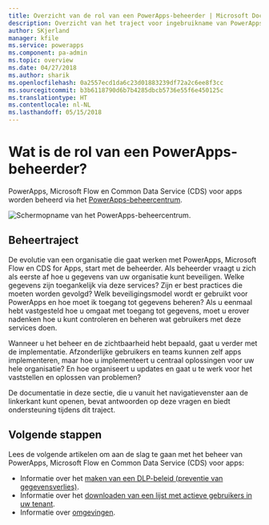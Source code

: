 ```yaml
---
title: Overzicht van de rol van een PowerApps-beheerder | Microsoft Docs
description: Overzicht van het traject voor ingebruikname van PowerApps en de rol van een PowerApps-beheerder
author: SKjerland
manager: kfile
ms.service: powerapps
ms.component: pa-admin
ms.topic: overview
ms.date: 04/27/2018
ms.author: sharik
ms.openlocfilehash: 0a2557ecd1da6c23d01883239df72a2c6ee8f3cc
ms.sourcegitcommit: b3b6118790d6b7b4285dbcb5736e55f6e450125c
ms.translationtype: HT
ms.contentlocale: nl-NL
ms.lasthandoff: 05/15/2018
---
```

# <a name="whats-the-role-of-a-powerapps-administrator"></a>Wat is de rol van een PowerApps-beheerder?
PowerApps, Microsoft Flow en Common Data Service (CDS) voor apps worden beheerd via het [PowerApps-beheercentrum](https://admin.powerapps.com).

![Schermopname van het PowerApps-beheercentrum.](./media/index/admin-center.png)

## <a name="administration-journey"></a>Beheertraject
De evolutie van een organisatie die gaat werken met PowerApps, Microsoft Flow en CDS for Apps, start met de beheerder. Als beheerder vraagt u zich als eerste af hoe u gegevens van uw organisatie kunt beveiligen. Welke gegevens zijn toegankelijk via deze services? Zijn er best practices die moeten worden gevolgd? Welk beveiligingsmodel wordt er gebruikt voor PowerApps en hoe moet ik toegang tot gegevens beheren? Als u eenmaal hebt vastgesteld hoe u omgaat met toegang tot gegevens, moet u erover nadenken hoe u kunt controleren en beheren wat gebruikers met deze services doen.

Wanneer u het beheer en de zichtbaarheid hebt bepaald, gaat u verder met de implementatie. Afzonderlijke gebruikers en teams kunnen zelf apps implementeren, maar hoe u implementeert u centraal oplossingen voor uw hele organisatie? En hoe organiseert u updates en gaat u te werk voor het vaststellen en oplossen van problemen?

De documentatie in deze sectie, die u vanuit het navigatievenster aan de linkerkant kunt openen, bevat antwoorden op deze vragen en biedt ondersteuning tijdens dit traject.

## <a name="next-steps"></a>Volgende stappen
Lees de volgende artikelen om aan de slag te gaan met het beheer van PowerApps, Microsoft Flow en Common Data Service (CDS) voor apps:
* Informatie over het [maken van een DLP-beleid (preventie van gegevensverlies)](create-dlp-policy.md).
* Informatie over het [downloaden van een lijst met actieve gebruikers in uw tenant](admin-view-user-licenses.md).
* Informatie over [omgevingen](environments-overview.md).
